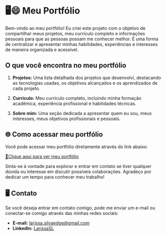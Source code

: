 # 🖥️😄 Meu Portfólio

Bem-vindo ao meu portfólio! Eu criei este projeto com o objetivo de compartilhar meus projetos, meu currículo completo e informações pessoais para que as pessoas possam me conhecer melhor. É uma forma de centralizar e apresentar minhas habilidades, experiências e interesses de maneira organizada e acessível.

## O que você encontra no meu portfólio

1. **Projetos:** Uma lista detalhada dos projetos que desenvolvi, destacando as tecnologias usadas, os objetivos alcançados e os aprendizados de cada projeto.

2. **Currículo:** Meu currículo completo, incluindo minha formação acadêmica, experiência profissional e habilidades técnicas.

3. **Sobre mim:** Uma seção dedicada a apresentar quem eu sou, meus interesses, meus objetivos profissionais e pessoais.

## 🌐 Como acessar meu portfólio

Você pode acessar meu portfólio diretamente através do link abaixo:

[📌Clique aqui para ver meu portfólio](https://larissasl.github.io/Portfolio_2024/)

Sinta-se à vontade para explorar e entrar em contato se tiver qualquer dúvida ou interesse em discutir possíveis colaborações. Agradeço por dedicar um tempo para conhecer meu trabalho!

## 🖥️ Contato

Se você deseja entrar em contato comigo, pode me enviar um e-mail ou conectar-se comigo através das minhas redes sociais:

- **E-mail:** [larissa.silvaedge@gmail.com](mailto:larissa.silvaedge@gmail.com)
- **LinkedIn:** [LarissaSL](https://www.linkedin.com/in/larissasl)
